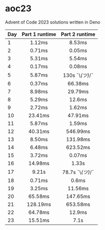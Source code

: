 # aoc23
Advent of Code 2023 solutions written in Deno

| Day | Part 1 runtime |  Part 2 runtime  |
|-----|:--------------:|:----------------:|
|1|     1.12ms     |      8.53ms      |
|2|     0.71ms     |      0.05ms      |
|3|     5.31ms     |      5.54ms      |
|4|     0.17ms     |      0.08ms      |
|5|     5.87ms     | 130s ¯\\_(ツ)_/¯  |
|6|     0.37ms     |     66.38ms      |
|7|     8.98ms     |     29.79ms      |
|8|     5.29ms     |      12.6ms      |
|9|     2.72ms     |      1.62ms      |
|10|    23.41ms     |     47.91ms      |
|11|     5.87ms     |      1.59ms      |
|12|    40.31ms     |     546.99ms     |
|13|     8.50ms     |     131.98ms     |
|14|     6.48ms     |     623.52ms     |
|15|     3.72ms     |      0.07ms      |
|16|    14.98ms     |      1.33s       |
|17|     9.21s      | 78.7s ¯\\_(ツ)_/¯ |
|18|     0.71ms     |      0.6ms       |
|19|     3.25ms     |     11.56ms      |
|20|    65.58ms     |     147.65ms     |
|21|    128.19ms    |     653.58ms     |
|22|    64.78ms     |      12.9ms      |
|23|    15.51ms     |       7.1s       |